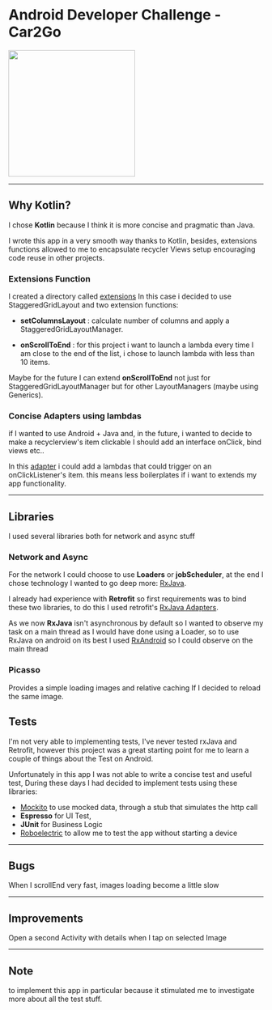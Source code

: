 # Android Developer Challenge - Car2Go

<img src="https://i.imgur.com/iMnmyzX.png" width=250>



___
## Why Kotlin?
I chose __Kotlin__ because I think it is more concise and pragmatic than Java. 

I wrote this app in a very smooth way thanks to Kotlin, besides, extensions functions allowed to me to encapsulate recycler Views setup encouraging code reuse in other projects. 

### Extensions Function

I created a directory called [extensions](https://github.com/GianniGM/AndroidDeveloperChallengeCar2Go/blob/master/app/src/main/java/it/giangraziano/androiddeveloperchallengecar2go/extensions/RecyclerViewExtensions.kt) In this case i decided to use StaggeredGridLayout and two extension functions:

* __setColumnsLayout__ : calculate number of columns and apply a StaggeredGridLayoutManager.

* __onScrollToEnd__ : for this project i want to launch a lambda every time I am close to the end of the list, i chose to launch lambda with less than 10 items.

Maybe for the future I can extend __onScrollToEnd__ not just for StaggeredGridLayoutManager but for other LayoutManagers (maybe using Generics).

### Concise Adapters using lambdas
if I wanted to use Android + Java and, in the future, i wanted to decide to make a recyclerview's item clickable I should add an interface onClick, bind views etc..

In this [adapter](https://github.com/GianniGM/AndroidDeveloperChallengeCar2Go/blob/master/app/src/main/java/giangraziano/it/androiddeveloperchallengecar2go/adapters/PhotoListAdapter.kt) i could add a lambdas that could trigger on an onClickListener's item. this means less boilerplates if i want to extends my app functionality.
___
## Libraries
I used several libraries both for network and async stuff

### Network and Async
For the network I could choose to use __Loaders__ or __jobScheduler__, at the end I chose technology I wanted to go deep more: [RxJava](https://github.com/ReactiveX/RxJava).

I already had experience with __Retrofit__ so first requirements was to bind these two libraries, to do this I used retrofit's [RxJava Adapters](https://github.com/square/retrofit/tree/master/retrofit-adapters/rxjava).

As we now __RxJava__ isn't asynchronous by default so I wanted to observe my task on a main thread as I would have done using a Loader, so to use RxJava on android on its best I used [RxAndroid](https://github.com/ReactiveX/RxAndroid) so I could observe on the main thread

### Picasso
Provides a simple loading images and relative caching If I decided to reload the same image. 

## Tests
I'm not very able to implementing tests, I've never tested rxJava and Retrofit, however this project was a great starting point for me to learn a couple of things about the Test on Android.

Unfortunately in this app I was not able to write a concise test and useful test, During these days I had decided to implement tests using these libraries:

* [Mockito](http://site.mockito.org/) to use mocked data, through a stub that simulates the http call
* __Espresso__ for UI Test,
* __JUnit__ for Business Logic 
* [Roboelectric](http://robolectric.org/) to allow me to test the app without starting a device
___
## Bugs
When I scrollEnd very fast, images loading become a little slow
___
## Improvements
Open a second Activity with details when I tap on selected Image
___
## Note
to implement this app in particular because it stimulated me to investigate more about all the test stuff.